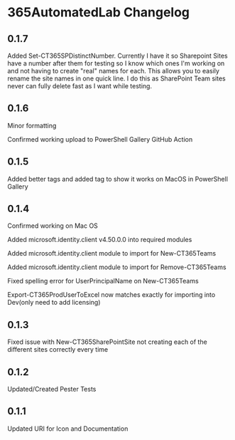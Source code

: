 # 365AutomatedLab Changelog

## 0.1.7

Added Set-CT365SPDistinctNumber. Currently I have it so Sharepoint Sites have a number after them for testing so I know which ones I'm working on and not having to create "real" names for each. This allows you to easily rename the site names in one quick line. I do this as SharePoint Team sites never can fully delete fast as I want while testing. 

## 0.1.6

Minor formatting

Confirmed working upload to PowerShell Gallery GitHub Action

## 0.1.5

Added better tags and added tag to show it works on MacOS in PowerShell Gallery

## 0.1.4

Confirmed working on Mac OS

Added microsoft.identity.client v4.50.0.0 into required modules

Added microsoft.identity.client module to import for New-CT365Teams

Added microsoft.identity.client module to import for Remove-CT365Teams

Fixed spelling error for UserPrincipalName on New-CT365Teams

Export-CT365ProdUserToExcel now matches exactly for importing into Dev(only need to add licensing)

## 0.1.3

Fixed issue with New-CT365SharePointSite not creating each of the different sites correctly every time

## 0.1.2

Updated/Created Pester Tests

## 0.1.1

Updated URI for Icon and Documentation
